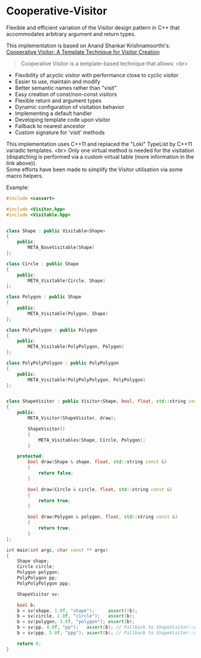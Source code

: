 Cooperative-Visitor
===================

Flexible and efficient variation of the Visitor design pattern in C++ that accommodates arbitrary argument and return types.

This implementation is based on Anand Shankar Krishnamoorthi's:  <br/>
[Cooperative Visitor: A Template Technique for Visitor Creation](http://www.artima.com/cppsource/cooperative_visitor.html)

> Cooperative Visitor is a template-based technique that allows:  <br\>
* Flexibility of acyclic visitor with performance close to cyclic visitor
* Easier to use, maintain and modify
* Better semantic names rather than "visit"
* Easy creation of const/non-const visitors
* Flexible return and argument types
* Dynamic configuration of visitation behavior
* Implementing a default handler
* Developing template code upon visitor
* Fallback to nearest ancestor
* Custom signature for 'visit' methods

This implementation uses C++11 and replaced the "Loki" TypeList by C++11 variadic templates.  <br\>
Only one virtual method is needed for the visitation (dispatching is performed via a custom virtual table (more information in the link above)).  <br/>
Some efforts have been made to simplify the Visitor utilisation via some macro helpers.

Example:
```cpp
#include <cassert>

#include <Visitor.hpp>
#include <Visitable.hpp>


class Shape : public Visitable<Shape>
{
    public:
        META_BaseVisitable(Shape)
};

class Circle : public Shape
{
    public:
        META_Visitable(Circle, Shape)
};

class Polygon : public Shape
{
    public:
        META_Visitable(Polygon, Shape)
};

class PolyPolygon : public Polygon
{
    public:
        META_Visitable(PolyPolygon, Polygon)
};

class PolyPolyPolygon : public PolyPolygon
{
    public:
        META_Visitable(PolyPolyPolygon, PolyPolygon)
};


class ShapeVisitor : public Visitor<Shape, bool, float, std::string const &>
{
    public:
        META_Visitor(ShapeVisitor, draw);

        ShapeVisitor()
        {
            META_Visitables(Shape, Circle, Polygon);
        }

    protected:
        bool draw(Shape & shape, float, std::string const &)
        {
            return false;
        }

        bool draw(Circle & circle, float, std::string const &)
        {
            return true;
        }

        bool draw(Polygon & polygon, float, std::string const &)
        {
            return true;
        }
};

int main(int argc, char const ** argv)
{
    Shape shape;
    Circle circle;
    Polygon polygon;
    PolyPolygon pp;
    PolyPolyPolygon ppp;

    ShapeVisitor sv;

    bool b;
    b = sv(shape, 1.0f, "shape");     assert(!b);
    b = sv(circle, 2.0f, "circle");   assert(b);
    b = sv(polygon, 3.0f, "polygon"); assert(b);
    b = sv(pp, 4.0f, "pp");   assert(b); // Fallback to ShapeVisitor::draw(Polygon &, ...)
    b = sv(ppp, 5.0f, "ppp"); assert(b); // Fallback to ShapeVisitor::draw(Polygon &, ...)

    return 0;
}
```
